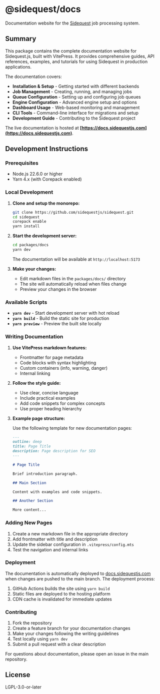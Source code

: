 # @sidequest/docs

Documentation website for the [Sidequest](https://github.com/sidequestjs/sidequest) job processing system.

## Summary

This package contains the complete documentation website for Sidequest.js, built with VitePress. It provides comprehensive guides, API references, examples, and tutorials for using Sidequest in production applications.

The documentation covers:

- **Installation & Setup** - Getting started with different backends
- **Job Management** - Creating, running, and managing jobs
- **Queue Configuration** - Setting up and configuring job queues
- **Engine Configuration** - Advanced engine setup and options
- **Dashboard Usage** - Web-based monitoring and management
- **CLI Tools** - Command-line interface for migrations and setup
- **Development Guide** - Contributing to the Sidequest project

The live documentation is hosted at **[https://docs.sidequestjs.com](https://docs.sidequestjs.com)**.

## Development Instructions

### Prerequisites

- Node.js 22.6.0 or higher
- Yarn 4.x (with Corepack enabled)

### Local Development

1. **Clone and setup the monorepo:**

   ```bash
   git clone https://github.com/sidequestjs/sidequest.git
   cd sidequest
   corepack enable
   yarn install
   ```

2. **Start the development server:**

   ```bash
   cd packages/docs
   yarn dev
   ```

   The documentation will be available at `http://localhost:5173`

3. **Make your changes:**
   - Edit markdown files in the `packages/docs/` directory
   - The site will automatically reload when files change
   - Preview your changes in the browser

### Available Scripts

- **`yarn dev`** - Start development server with hot reload
- **`yarn build`** - Build the static site for production
- **`yarn preview`** - Preview the built site locally

### Writing Documentation

1. **Use VitePress markdown features:**
   - Frontmatter for page metadata
   - Code blocks with syntax highlighting
   - Custom containers (info, warning, danger)
   - Internal linking

2. **Follow the style guide:**
   - Use clear, concise language
   - Include practical examples
   - Add code snippets for complex concepts
   - Use proper heading hierarchy

3. **Example page structure:**

   Use the following template for new documentation pages:

   ```markdown
   ---
   outline: deep
   title: Page Title
   description: Page description for SEO
   ---

   # Page Title

   Brief introduction paragraph.

   ## Main Section

   Content with examples and code snippets.

   ## Another Section

   More content...
   ```

### Adding New Pages

1. Create a new markdown file in the appropriate directory
2. Add frontmatter with title and description
3. Update the sidebar configuration in `.vitepress/config.mts`
4. Test the navigation and internal links

### Deployment

The documentation is automatically deployed to [docs.sidequestjs.com](https://docs.sidequestjs.com) when changes are pushed to the main branch. The deployment process:

1. GitHub Actions builds the site using `yarn build`
2. Static files are deployed to the hosting platform
3. CDN cache is invalidated for immediate updates

### Contributing

1. Fork the repository
2. Create a feature branch for your documentation changes
3. Make your changes following the writing guidelines
4. Test locally using `yarn dev`
5. Submit a pull request with a clear description

For questions about documentation, please open an issue in the main repository.

## License

LGPL-3.0-or-later
